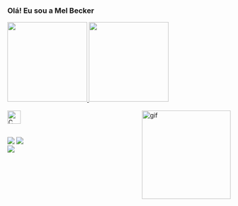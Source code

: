 ### Olá! Eu sou  a Mel Becker 
<div>
  <a href="https://github.com/MelBecker">
  <img height="180em" src="https://github-readme-stats.vercel.app/api?username=MelBecker&show_icons=true&theme=dark&include_all_commits=true&count_private=true"/>
  <img height="180em" src="https://github-readme-stats.vercel.app/api/top-langs/?username=MelBecker&layout=compact&langs_count=7&theme=dark"/>
</div>
<div style="display: inline_block"><br>
<img align="center" alt="C" height="30"  src="https://img.shields.io/badge/C-00599C?style=for-the-badge&logo=c&logoColor=white">
  <img align="right" alt="gif" height="200" src="https://share-cdn.picrew.me/shareImg/org/202108/338224_mz9f8xqC.png">
</div>
  
  ##

<div> 
  <a href = "mailto:becker.lima.mel@gmail.com"><img src="https://img.shields.io/badge/-Gmail-%23333?style=for-the-badge&logo=gmail&logoColor=white" target="_blank"></a>
  <a href=https:"//www.instagram.com/augusto.becker/" target="_blank"><img src="https://img.shields.io/badge/-Instagram-%23E4405F?style=for-the-badge&logo=instagram&logoColor=white" target="_blank"></a>
</div>
<a href= "https://www.instagram.com/hello.melll_/" target="_blank"> <img src =" https://img.shields.io/badge/-Instagram-%23E4405F?style = for-the-badge & logo = instagram & logoColor = white "target =" _ blank "> </a>
